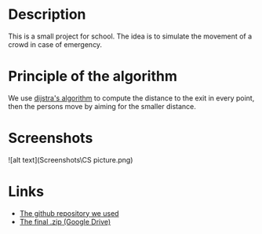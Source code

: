 # Description
This is a small project for school. The idea is to simulate the movement of a crowd in case of emergency.

# Principle of the algorithm
We use [dijstra's algorithm](https://fr.wikipedia.org/wiki/Algorithme_de_Dijkstra) to compute the distance to the exit in every point, then the persons move by aiming for the smaller distance.

# Screenshots
![alt text](Screenshots\CS picture.png)

# Links
- [The github repository we used](https://github.com/TimotheeMB/ProjectS4)
- [The final .zip (Google Drive)](https://drive.google.com/open?id=1yFcYA1ECLKwilTkcTXPUERWimJ5f2QF0)

